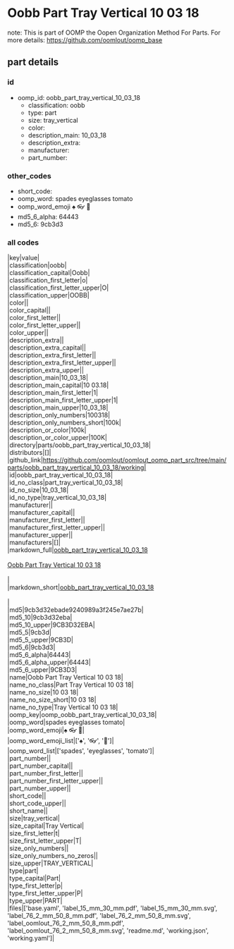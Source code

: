 # Oobb Part Tray Vertical 10 03 18  

note: This is part of OOMP the Oopen Organization Method For Parts. For more details: https://github.com/oomlout/oomp_base

##  part details





### id
* oomp_id: oobb_part_tray_vertical_10_03_18
  * classification: oobb
  * type: part
  * size: tray_vertical
  * color: 
  * description_main: 10_03_18
  * description_extra: 
  * manufacturer: 
  * part_number: 

### other_codes
* short_code: 
* oomp_word: spades eyeglasses tomato
* oomp_word_emoji :spades: :eyeglasses: :tomato:
* md5_6_alpha: 64443
* md5_6: 9cb3d3

### all codes 
|key|value|  
|classification|oobb|  
|classification_capital|Oobb|  
|classification_first_letter|o|  
|classification_first_letter_upper|O|  
|classification_upper|OOBB|  
|color||  
|color_capital||  
|color_first_letter||  
|color_first_letter_upper||  
|color_upper||  
|description_extra||  
|description_extra_capital||  
|description_extra_first_letter||  
|description_extra_first_letter_upper||  
|description_extra_upper||  
|description_main|10_03_18|  
|description_main_capital|10 03.18|  
|description_main_first_letter|1|  
|description_main_first_letter_upper|1|  
|description_main_upper|10_03_18|  
|description_only_numbers|100318|  
|description_only_numbers_short|100k|  
|description_or_color|100k|  
|description_or_color_upper|100K|  
|directory|parts/oobb_part_tray_vertical_10_03_18|  
|distributors|[]|  
|github_link|https://github.com/oomlout/oomlout_oomp_part_src/tree/main/parts/oobb_part_tray_vertical_10_03_18/working|  
|id|oobb_part_tray_vertical_10_03_18|  
|id_no_class|part_tray_vertical_10_03_18|  
|id_no_size|10_03_18|  
|id_no_type|tray_vertical_10_03_18|  
|manufacturer||  
|manufacturer_capital||  
|manufacturer_first_letter||  
|manufacturer_first_letter_upper||  
|manufacturer_upper||  
|manufacturers|[]|  
|markdown_full|[oobb_part_tray_vertical_10_03_18](https://github.com/oomlout/oomlout_oomp_part_src/tree/main/parts/oobb_part_tray_vertical_10_03_18/working)<br>[](https://github.com/oomlout/oomlout_oomp_part_src/tree/main/parts/oobb_part_tray_vertical_10_03_18/working)<br>[Oobb Part Tray Vertical 10 03 18](https://github.com/oomlout/oomlout_oomp_part_src/tree/main/parts/oobb_part_tray_vertical_10_03_18/working)<br><br>|  
|markdown_short|[oobb_part_tray_vertical_10_03_18](https://github.com/oomlout/oomlout_oomp_part_src/tree/main/parts/oobb_part_tray_vertical_10_03_18/working)<br><br>|  
|md5|9cb3d32ebade9240989a3f245e7ae27b|  
|md5_10|9cb3d32eba|  
|md5_10_upper|9CB3D32EBA|  
|md5_5|9cb3d|  
|md5_5_upper|9CB3D|  
|md5_6|9cb3d3|  
|md5_6_alpha|64443|  
|md5_6_alpha_upper|64443|  
|md5_6_upper|9CB3D3|  
|name|Oobb Part Tray Vertical 10 03 18|  
|name_no_class|Part Tray Vertical 10 03 18|  
|name_no_size|10 03 18|  
|name_no_size_short|10 03 18|  
|name_no_type|Tray Vertical 10 03 18|  
|oomp_key|oomp_oobb_part_tray_vertical_10_03_18|  
|oomp_word|spades eyeglasses tomato|  
|oomp_word_emoji|:spades: :eyeglasses: :tomato:|  
|oomp_word_emoji_list|[':spades:', ':eyeglasses:', ':tomato:']|  
|oomp_word_list|['spades', 'eyeglasses', 'tomato']|  
|part_number||  
|part_number_capital||  
|part_number_first_letter||  
|part_number_first_letter_upper||  
|part_number_upper||  
|short_code||  
|short_code_upper||  
|short_name||  
|size|tray_vertical|  
|size_capital|Tray Vertical|  
|size_first_letter|t|  
|size_first_letter_upper|T|  
|size_only_numbers||  
|size_only_numbers_no_zeros||  
|size_upper|TRAY_VERTICAL|  
|type|part|  
|type_capital|Part|  
|type_first_letter|p|  
|type_first_letter_upper|P|  
|type_upper|PART|  
|files|['base.yaml', 'label_15_mm_30_mm.pdf', 'label_15_mm_30_mm.svg', 'label_76_2_mm_50_8_mm.pdf', 'label_76_2_mm_50_8_mm.svg', 'label_oomlout_76_2_mm_50_8_mm.pdf', 'label_oomlout_76_2_mm_50_8_mm.svg', 'readme.md', 'working.json', 'working.yaml']|  
